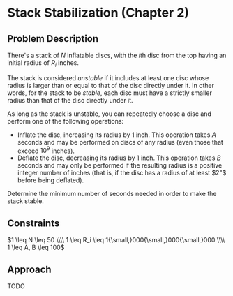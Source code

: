 # Stack Stabilization (Chapter 2)

## Problem Description

There's a stack of $N$ inflatable discs, with the $i\text{th}$ disc from the top having an initial radius of $R_i$ inches.

The stack is considered *unstable* if it includes at least one disc whose radius is larger than or equal to that of the disc directly under it. In other words, for the stack to be *stable*, each disc must have a strictly smaller radius than that of the disc directly under it.

As long as the stack is unstable, you can repeatedly choose a disc and perform one of the following operations:
- Inflate the disc, increasing its radius by $1$ inch. This operation takes $A$ seconds and may be performed on discs of any radius (even those that exceed $10^9$ inches).
- Deflate the disc, decreasing its radius by $1$ inch. This operation takes $B$ seconds and may only be performed if the resulting radius is a positive integer number of inches (that is, if the disc has a radius of at least $2"$ before being deflated).

Determine the minimum number of seconds needed in order to make the stack stable.

## Constraints

$1 \leq N \leq 50 \\\\ 1 \leq R_i \leq 1{\small,}000{\small,}000{\small,}000 \\\\ 1 \leq A, B \leq 100$

## Approach

TODO